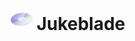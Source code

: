 <h1 style="margin: 0;">
    <img src="https://raw.githubusercontent.com/eyezahhhh/jukeblade/refs/heads/main/ui/public/favicon-512x512.png" alt="Jukeblade logo" width="35" height="35" />
    Jukeblade
</h1>